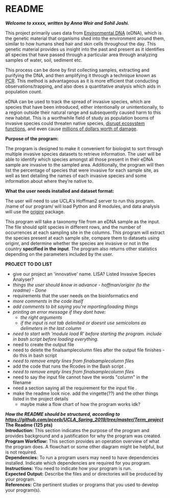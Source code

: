 # README

***Welcome to xxxxx, written by Anna Weir and Sohil Joshi.***

This project primarily uses data from [Environmental DNA](https://www.sciencedirect.com/science/article/pii/S0006320714004443) (eDNA), which is the genetic material that organisms shed into the environment around them, similar to how humans shed hair and skin cells throughout the day. This genetic material provides us insight into the past and present as it identifies all species that have passed through a particular area through analyzing samples of water, soil, sediment etc.   

This process can be done by first collecting samples, extracting and purifying the DNA, and then amplifying it through a technique known as [PCR](https://www.yourgenome.org/facts/what-is-pcr-polymerase-chain-reaction). This method is advantageous as it is more efficient that conducting observations/trapping, and also does a quantitative analysis which aids in population count.   

eDNA can be used to track the spread of invasive species, which are species that have been introduced, either intentionally or unintentionally, to a region outside their natural range and subsequently caused harm to this new habitat. This is a worthwhile field of study as population booms of invasive species could threaten native species, [disrupt ecosystem functions](https://www.environmentalscience.org/invasive-species), and even cause [millions of dollars worth of damage](https://2001-2009.state.gov/g/oes/ocns/inv/cs/2304.htm).   

**Purpose of the program:**

The program is designed to make it convenient for biologist to sort through multiple invasive species datasets to retrieve information. The user will be able to identify which species amongst all those present in their eDNA sample are invasive to the sampled area. Additionally, the program will then list the percentage of species that were invasive for each sample site, as well as text detailing the names of each invasive species and some information about where they’re native to. 

**What the user needs installed and dataset format:**

The user will need to use UCLA's Hoffman2 server to run this program. /name of our program/ will load Python and R modules, and data analysis will use the [originr](https://github.com/ropensci/originr) package. 

This program will take a taxonomy file from an eDNA sample as the input. The file should split species in different rows, and the number of occurrences at each sampling site in the columns. This program will extract the species present at each sample site, compare them to datasets using originr, and determine whether the species are invasive or not in the country **specified in the input**. The program also returns other statistics depending on the parameters included by the user.

**PROJECT TO DO LIST**
  - give our project an 'innovative' name. LISA? Listed Invasive Species Analyser?
  - *things the user should know in advance - hoffman/originr (to the readme) - Done*  
  - requirements that the user needs on the bioinformatics end   
  - *more comments in the code itself*    
  - *add comments to bit saying you're mporting/loading things*   
  - *printing an error message if they dont have:*
    - *the right arguments*   
    - *if the input is not tab delimited or doesnt use semicolons as delimeters in the last column*
  - *need to start with 'module load R' before starting the program. include in bash script before loading everything.*    
  - need to create the output file   
  - need to delete the finalsamplecolumn files after the output file finishes - do this in bash script    
  - *need to remove empty lines from finalsamplecolumn files*    
  - add the code that runs the Rcodes in the Bash script .   
  - *need to remove empty lines from finalsamplecolumn files*    
  - need to say the input file cannot have the words "column" in the filename   
  - need a section saying all the requirement for the input file . 
  - make the readme look nice. add the vingette(??) and the other things listed in the project details  
    - maybe make a flow chart of how the program works idk?
    
***How the README should be structured, according to https://github.com/pceeb/UCLA_Spring_2019/tree/master/Term_project***       
**The Readme (125 pts)**    
**Introduction:** This section indicates the purpose of the program and provides background and a justification for why the program was created.    
**Program Workflow:** This section provides an operation overview of what the program does. A flowchart or some other diagram might be helpful, but is not required.     
**Dependencies:** To run a program users may need to have dependencies installed. Indicate which dependencies are required for you program.   
**Instructions:** You need to indicate how your program is run.    
**Expected Output:** Describe the files and or directories will be produced by your program.   
**References:** Cite pertinent studies or programs that you used to develop your program(s).   

